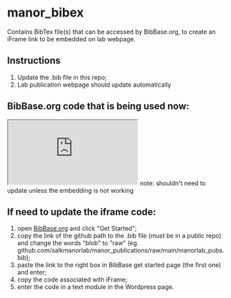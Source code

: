 # manor_bibex

Contains BibTex file(s) that can be accessed by BibBase.org, to create an iFrame link to be embedded on lab webpage.


## Instructions
1. Update the .bib file in this repo;
2. Lab publication webpage should update automatically

## BibBase.org code that is being used now:
<iframe src="https://bibbase.org/show?bib=https%3A%2F%2Fgithub.com%2Fsalkmanorlab%2Fmanor_publications%2Fraw%2Fmain%2Fmanorlab_pubs.bib&commas=true&noBootstrap=1"></iframe>
note: shouldn't need to update unless the embedding is not working

## If need to update the iframe code:
1. open [BibBase.org](bibbase.org) and click "Get Started";
2. copy the link of the github path to the .bib file (must be in a public repo) and change the words "blob" to "raw" (eg. github.com/salkmanorlab/manor_publications/raw/main/manorlab_pubs.bib);
3. paste the link to the right box in BibBase get started page (the first one) and enter;
4. copy the code associated with iFrame;
5. enter the code in a text module in the Wordpress page.

